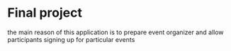 # Final project 

the main reason of this application is to prepare event organizer and allow participants signing up for particular events 